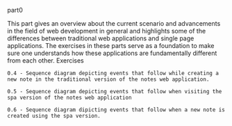 part0

This part gives an overview about the current scenario and advancements in the field of web development in general and highlights some of the differences between traditional web applications and single page applications. The exercises in these parts serve as a foundation to make sure one understands how these applications are fundamentally different from each other.
Exercises

    0.4 - Sequence diagram depicting events that follow while creating a new note in the traditional version of the notes web application.

    0.5 - Sequence diagram depicting events that follow when visiting the spa version of the notes web application

    0.6 - Sequence diagram dipicting events that follow when a new note is created using the spa version.
